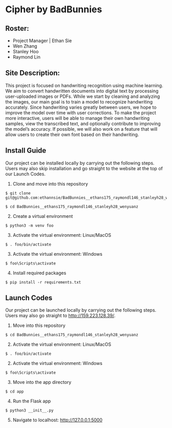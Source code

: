 # Cipher by BadBunnies

## Roster:
- Project Manager | Ethan Sie
- Wen Zhang
- Stanley Hoo
- Raymond Lin

## Site Description:

This project is focused on handwriting recognition using machine learning. We aim to convert handwritten documents into digital text by processing user-uploaded images or PDFs. While we start by cleaning and analyzing the images, our main goal is to train a model to recognize handwriting accurately. Since handwriting varies greatly between users, we hope to improve the model over time with user corrections. To make the project more interactive, users will be able to manage their own handwriting samples, view the transcribed text, and optionally contribute to improving the model’s accuracy. If possible, we will also work on a feature that will allow users to create their own font based on their handwriting. 

## Install Guide

Our project can be installed locally by carrying out the following steps. Users may also skip installation and go straight to the website at the top of our Launch Codes.
1. Clone and move into this repository
```
$ git clone git@github.com:ethannsie/BadBunnies__ethans175_raymondl146_stanleyh28_wenyuanz.git
```
```
$ cd BadBunnies__ethans175_raymondl146_stanleyh28_wenyuanz
```
2. Create a virtual environment
```
$ python3 -m venv foo
```
3. Activate the virtual environment: Linux/MacOS
```
$ . foo/bin/activate
```
3. Activate the virtual environment: Windows
```
$ foo\Scripts\activate
```
4. Install required packages
```
$ pip install -r requirements.txt
```
## Launch Codes
Our project can be launched locally by carrying out the following steps. Users may also go straight to http://159.223.128.39/.
1. Move into this repository
```
$ cd BadBunnies__ethans175_raymondl146_stanleyh28_wenyuanz
```
2. Activate the virtual environment: Linux/MacOS
```
$ . foo/bin/activate
```
2. Activate the virtual environment: Windows
```
$ foo\Scripts\activate
```
3. Move into the app directory
```
$ cd app
```
4. Run the Flask app
```
$ python3 __init__.py
```
5. Navigate to localhost: http://127.0.0.1:5000